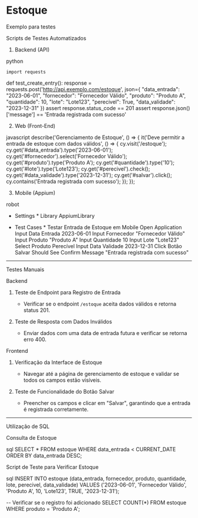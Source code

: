 # Estoque
Exemplo para testes

 Scripts de Testes Automatizados

 1. Backend (API)

python

    import requests

def test_create_entry():
    response = requests.post('http://api.exemplo.com/estoque', json={
        "data_entrada": "2023-06-01",
        "fornecedor": "Fornecedor Válido",
        "produto": "Produto A",
        "quantidade": 10,
        "lote": "Lote123",
        "perecivel": True,
        "data_validade": "2023-12-31"
    })
    assert response.status_code == 201
    assert response.json()['message'] == 'Entrada registrada com sucesso'


 2. Web (Front-End)

javascript
describe('Gerenciamento de Estoque', () => {
    it('Deve permitir a entrada de estoque com dados válidos', () => {
        cy.visit('/estoque');
        cy.get('#data_entrada').type('2023-06-01');
        cy.get('#fornecedor').select('Fornecedor Válido');
        cy.get('#produto').type('Produto A');
        cy.get('#quantidade').type('10');
        cy.get('#lote').type('Lote123');
        cy.get('#perecivel').check();
        cy.get('#data_validade').type('2023-12-31');
        cy.get('#salvar').click();
        cy.contains('Entrada registrada com sucesso');
    });
});


 3. Mobile (Appium)

robot
* Settings *
Library    AppiumLibrary

* Test Cases *
Testar Entrada de Estoque em Mobile
    Open Application
    Input Data Entrada    2023-06-01
    Input Fornecedor    "Fornecedor Válido"
    Input Produto    "Produto A"
    Input Quantidade    10
    Input Lote    "Lote123"
    Select Produto Perecível
    Input Data Validade    2023-12-31
    Click Botão Salvar
    Should See Confirm Message    "Entrada registrada com sucesso"


---

 Testes Manuais

 Backend

1. Teste de Endpoint para Registro de Entrada
   - Verificar se o endpoint `/estoque` aceita dados válidos e retorna status 201.

2. Teste de Resposta com Dados Inválidos
   - Enviar dados com uma data de entrada futura e verificar se retorna erro 400.

 Frontend

1. Verificação da Interface de Estoque
   - Navegar até a página de gerenciamento de estoque e validar se todos os campos estão visíveis.

2. Teste de Funcionalidade do Botão Salvar
   - Preencher os campos e clicar em "Salvar", garantindo que a entrada é registrada corretamente.

---

 Utilização de SQL

 Consulta de Estoque

sql
SELECT * FROM estoque
WHERE data_entrada < CURRENT_DATE
ORDER BY data_entrada DESC;


 Script de Teste para Verificar Estoque

sql
INSERT INTO estoque (data_entrada, fornecedor, produto, quantidade, lote, perecivel, data_validade)
VALUES ('2023-06-01', 'Fornecedor Válido', 'Produto A', 10, 'Lote123', TRUE, '2023-12-31');

-- Verificar se o registro foi adicionado
SELECT COUNT(*) FROM estoque WHERE produto = 'Produto A';
